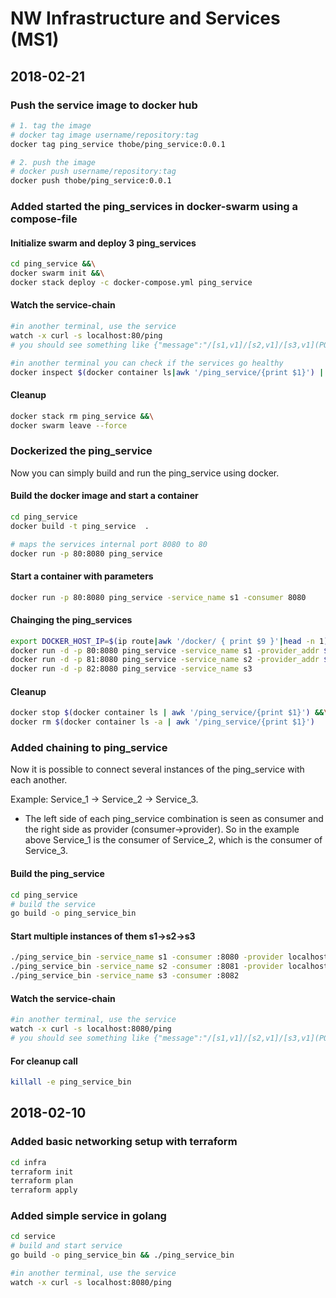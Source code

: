 # NW Infrastructure and Services (MS1)

## 2018-02-21

### Push the service image to docker hub

```bash
# 1. tag the image 
# docker tag image username/repository:tag
docker tag ping_service thobe/ping_service:0.0.1

# 2. push the image
# docker push username/repository:tag
docker push thobe/ping_service:0.0.1
```

### Added started the ping_services in docker-swarm using a compose-file

#### Initialize swarm and deploy 3 ping_services

```bash
cd ping_service &&\
docker swarm init &&\
docker stack deploy -c docker-compose.yml ping_service
```

#### Watch the service-chain

```bash
#in another terminal, use the service
watch -x curl -s localhost:80/ping
# you should see something like {"message":"/[s1,v1]/[s2,v1]/[s3,v1](PONG)","name":"s1","version":"v1"}

#in another terminal you can check if the services go healthy
docker inspect $(docker container ls|awk '/ping_service/{print $1}') | grep Health\": -A 9
```

#### Cleanup

```bash
docker stack rm ping_service &&\
docker swarm leave --force
```

### Dockerized the ping_service

Now you can simply build and run the ping_service using docker.

#### Build the docker image and start a container

```bash
cd ping_service
docker build -t ping_service  .

# maps the services internal port 8080 to 80
docker run -p 80:8080 ping_service
```

#### Start a container with parameters

```bash
docker run -p 80:8080 ping_service -service_name s1 -consumer 8080
```

#### Chainging the ping_services

```bash
export DOCKER_HOST_IP=$(ip route|awk '/docker/ { print $9 }'|head -n 1) &&\
docker run -d -p 80:8080 ping_service -service_name s1 -provider_addr $DOCKER_HOST_IP:81 &&\
docker run -d -p 81:8080 ping_service -service_name s2 -provider_addr $DOCKER_HOST_IP:82 &&\
docker run -d -p 82:8080 ping_service -service_name s3
```

#### Cleanup

```bash
docker stop $(docker container ls | awk '/ping_service/{print $1}') &&\
docker rm $(docker container ls -a | awk '/ping_service/{print $1}')
```

### Added chaining to ping_service

Now it is possible to connect several instances of the ping_service with each another.

Example: Service_1 -> Service_2 -> Service_3.

* The left side of each ping_service combination is seen as consumer and the right side as provider (consumer->provider). So in the example above Service_1 is the consumer of Service_2, which is the consumer of Service_3.

#### Build the ping_service

```bash
cd ping_service
# build the service
go build -o ping_service_bin
```

#### Start multiple instances of them s1->s2->s3

```bash
./ping_service_bin -service_name s1 -consumer :8080 -provider localhost:8081 & \
./ping_service_bin -service_name s2 -consumer :8081 -provider localhost:8082 & \
./ping_service_bin -service_name s3 -consumer :8082
```

#### Watch the service-chain

```bash
#in another terminal, use the service
watch -x curl -s localhost:8080/ping
# you should see something like {"message":"/[s1,v1]/[s2,v1]/[s3,v1](PONG)","name":"s1","version":"v1"}
```

#### For cleanup call

```bash
killall -e ping_service_bin
```

## 2018-02-10

### Added basic networking setup with terraform

```bash
cd infra
terraform init
terraform plan
terraform apply
```

### Added simple service in golang

```bash
cd service
# build and start service
go build -o ping_service_bin && ./ping_service_bin

#in another terminal, use the service
watch -x curl -s localhost:8080/ping
```
